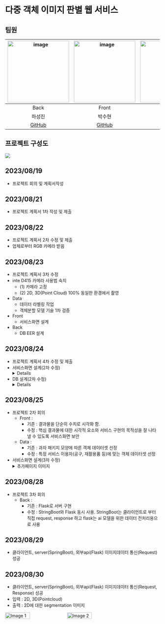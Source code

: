 # 다중 객체 이미지 판별 웹 서비스

## 팀원 
|<img width="200" alt="image" src="https://avatars.githubusercontent.com/u/129818881?v=4">|<img width="200" alt="image" src="https://avatars.githubusercontent.com/u/129818936?v=4">|<img width="200" alt="image" src="https://avatars.githubusercontent.com/u/129819084?v=4">|
| :---------------------------------: | :-----------------------------------:|:-----------------------------------:|
|              Back                   |           Front                      |                Data                 |
|             하성진                   |          박수현                      |                  조원준              |      
| [GitHub](https://github.com/sou05091/)  | [GitHub](https://github.com/SuHyunParkSunshine/)  | [GitHub](https://github.com/jwjb1020/)  

## 프로젝트 구성도
<img src='https://github.com/honeydanji/Team_Project/assets/129818881/29e59f96-04a8-4aeb-9802-529b8ec92b0d'>

## 2023/08/19
- 프로젝트 회의 및 계획서작성

## 2023/08/21
- 프로젝트 계획서 1차 작성 및 제출

## 2023/08/22
- 프로젝트 계획서 2차 수정 및 제출
- 업체로부터 RGB 카메라 받음

## 2023/08/23
- 프로젝트 계획서 3차 수정
- inte D415 카메라 사용법 숙지
  - (1) 카메라 고정
  - (2) 2D, 3D(Point Cloud) 100% 동일한 환경에서 촬영
- Data
  - 데이터 라벨링 작업
  - 객체분할 모델 기술 1차 검증
- Front
  - 서비스화면 설계
- Back
  - DB EER 설계

## 2023/08/24
- 프로젝트 계획서 4차 수정 및 제출
- 서비스화면 설계(2차 수정)
  <details>
    <img src='https://github.com/honeydanji/Team_Project/assets/129818881/fe846c34-77f5-4dde-8ad6-0ced7d3701f3'/>
  </details>
- DB 설계(2차 수정)
  <details>
     <img src="https://github.com/honeydanji/Team_Project/assets/129818881/4b86ac13-a64f-40b4-a4da-5226c2ef80fa"/>  
  </details>
 

## 2023/08/25
- 프로젝트 2차 회의
  - Front :
    - 기존 : 결과물을 단순히 수치로 시각화 함.
    - 수정 : 핵심 결과물에 대한 시각적 요소와 서비스 구현의 목적성을 잘 나타낼 수 있도록 서비스화면 보안
  - Data :
    - 기존 : 과자 패키지 모양에 따른 객체 데이터셋 선정
    - 수정 : 특정 서비스 이용자(공구, 재활용품 등)에 맞는 객체 데이터셋 선정
- 서비스화면 설계(3차 수정)
  <details>
    <summary>추가페이지 이미지</summary>
    <img src='https://github.com/honeydanji/Team_Project/assets/129818936/276adf8c-1114-4e2e-9f4d-7854afe6214c'/>
  </details>

## 2023/08/28
- 프로젝트 3차 회의
  - Back :
    - 기존 : Flask로 서버 구현
    - 수정 : StringBoot와 Flask 동시 사용. StringBoot는 클라이언트로 부터 직접 request, response 하고 flask는 ai 모델을 위한 데이터 전처리용으로 사용

## 2023/08/29
- 클라이언트, server(SpringBoot), 외부api(Flask) 이미지데이터 통신(Request) 성공

## 2023/08/30
- 클라이언트, server(SpringBoot), 외부api(Flask) 이미지데이터 통신(Request, Response) 성공
- 입력 : 2D, 3D(Pointcloud)
- 출력 : 2D에 대한 segmentation 이미지
<div style="display: flex; flex-direction: row;">
  <img src="https://github.com/honeydanji/Team_Project/assets/129818881/72cadef3-ad77-42d1-ae95-63f312b3bef4" alt="Image 1", style="width: 40%; style="margin-right: 5px;">
  <img src="https://github.com/honeydanji/Team_Project/assets/129818881/367a7b9a-e02e-4f3e-bc8b-c649cb43ac83" alt="Image 2", style="width: 40%;">
</div>
